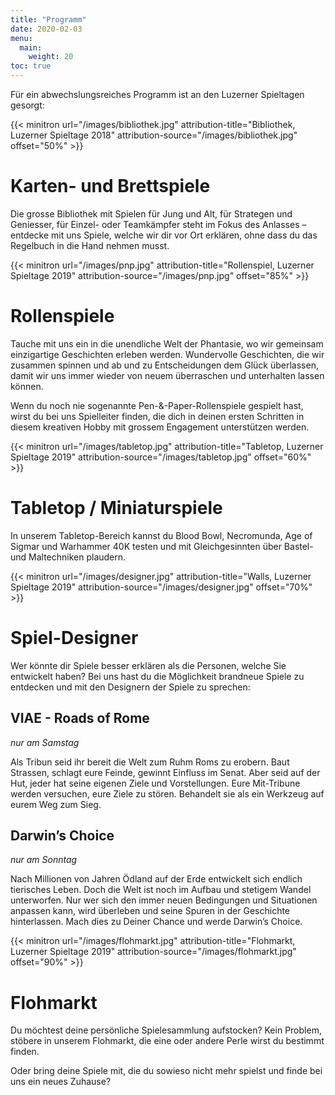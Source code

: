 ```yaml
---
title: "Programm"
date: 2020-02-03
menu:
  main:
    weight: 20
toc: true
---
```


Für ein abwechslungsreiches Programm ist an den Luzerner Spieltagen gesorgt:

{{< minitron url="/images/bibliothek.jpg" attribution-title="Bibliothek, Luzerner Spieltage 2018" attribution-source="/images/bibliothek.jpg" offset="50%" >}}

# Karten- und Brettspiele

Die grosse Bibliothek mit Spielen für Jung und Alt, für Strategen und Geniesser, für Einzel- oder Teamkämpfer steht im Fokus des Anlasses – entdecke mit uns Spiele, welche wir dir vor Ort erklären, ohne dass du das Regelbuch in die Hand nehmen musst.

{{< minitron url="/images/pnp.jpg" attribution-title="Rollenspiel, Luzerner Spieltage 2019" attribution-source="/images/pnp.jpg" offset="85%" >}}

# Rollenspiele

Tauche mit uns ein in die unendliche Welt der Phantasie, wo wir gemeinsam einzigartige Geschichten erleben werden. Wundervolle Geschichten, die wir zusammen spinnen und ab und zu Entscheidungen dem Glück überlassen, damit wir uns immer wieder von neuem überraschen und unterhalten lassen können.

Wenn du noch nie sogenannte Pen-&-Paper-Rollenspiele gespielt hast, wirst du bei uns Spielleiter finden, die dich in deinen ersten Schritten in diesem kreativen Hobby mit grossem Engagement unterstützen werden.

<!-- {{< button ref-url="rollenspiele" label="zum Rollenspielprogramm" >}} -->

{{< minitron url="/images/tabletop.jpg" attribution-title="Tabletop, Luzerner Spieltage 2019" attribution-source="/images/tabletop.jpg" offset="60%" >}}

# Tabletop / Miniaturspiele

In unserem Tabletop-Bereich kannst du Blood Bowl, Necromunda, Age of Sigmar und Warhammer 40K testen und mit Gleichgesinnten über Bastel- und Maltechniken plaudern.

{{< minitron url="/images/designer.jpg" attribution-title="Walls, Luzerner Spieltage 2019" attribution-source="/images/designer.jpg" offset="70%" >}}

# Spiel-Designer

Wer könnte dir Spiele besser erklären als die Personen, welche Sie entwickelt haben? Bei uns hast du die Möglichkeit brandneue Spiele zu entdecken und mit den Designern der Spiele zu sprechen:

## VIAE - Roads of Rome

_nur am Samstag_

Als Tribun seid ihr bereit die Welt zum Ruhm Roms zu erobern. Baut Strassen, schlagt eure Feinde, gewinnt Einfluss im Senat. Aber seid auf der Hut, jeder hat seine eigenen Ziele und Vorstellungen. Eure Mit-Tribune werden versuchen, eure Ziele zu stören. Behandelt sie als ein Werkzeug auf eurem Weg zum Sieg.

## Darwin’s Choice

_nur am Sonntag_

Nach Millionen von Jahren Ödland auf der Erde entwickelt sich endlich tierisches Leben. Doch die Welt ist noch im Aufbau und stetigem Wandel unterworfen. Nur wer sich den immer neuen Bedingungen und Situationen anpassen kann, wird überleben und seine Spuren in der Geschichte hinterlassen. Mach dies zu Deiner Chance und werde Darwin’s Choice.

{{< minitron url="/images/flohmarkt.jpg" attribution-title="Flohmarkt, Luzerner Spieltage 2019" attribution-source="/images/flohmarkt.jpg" offset="90%" >}}

# Flohmarkt

Du möchtest deine persönliche Spielesammlung aufstocken? Kein Problem, stöbere in unserem Flohmarkt, die eine oder andere Perle wirst du bestimmt finden.

Oder bring deine Spiele mit, die du sowieso nicht mehr spielst und finde bei uns ein neues Zuhause?
